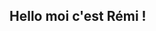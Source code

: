 ## Hello moi c'est Rémi !

<!-- J'ai une formation d'ingénieur écologue, que je complète en me spécialisant dans la Data Science. 
J'ai pour projet de travailler pour des projets de Machine Learning, en lien avec les sciences de la vie et du vivant.

Je compte répertorier ici différents projets, alors stay tuned !

Parmi les projets à venir : 
- Spatialisation de l'habitat de la gélinotte des bois à partir de données LiDAR
- Reconnaissance de cris d'oiseaux
- projets d'algorithmique
- ...

-->
